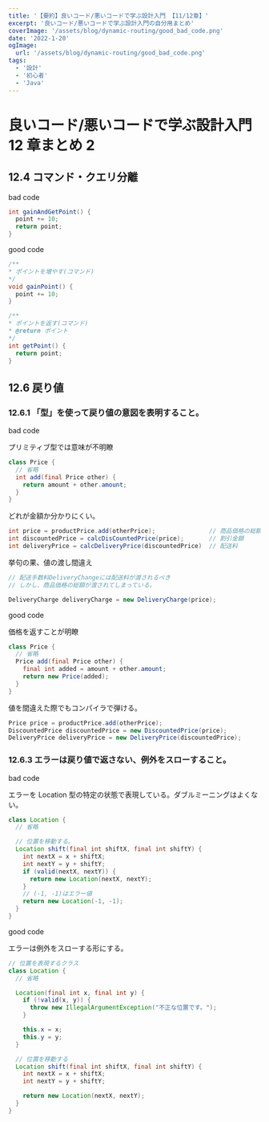 ```yaml
---
title: '【要約】良いコード/悪いコードで学ぶ設計入門 【11/12章】'
excerpt: '良いコード/悪いコードで学ぶ設計入門の自分用まとめ'
coverImage: '/assets/blog/dynamic-routing/good_bad_code.png'
date: '2022-1-20'
ogImage:
  url: '/assets/blog/dynamic-routing/good_bad_code.png'
tags:
  - '設計'
  - '初心者'
  - 'Java'
---
```


# 良いコード/悪いコードで学ぶ設計入門　 12 章まとめ 2

## 12.4 コマンド・クエリ分離

bad code

```Java
int gainAndGetPoint() {
  point += 10;
  return point;
}
```

good code

```Java
/**
* ポイントを増やす(コマンド)
*/
void gainPoint() {
  point += 10;
}

/**
* ポイントを返す(コマンド)
* @return ポイント
*/
int getPoint() {
  return point;
}
```

## 12.6 戻り値

### 12.6.1 「型」を使って戻り値の意図を表明すること。

bad code

プリミティブ型では意味が不明瞭

```Java
class Price {
  // 省略
  int add(final Price other) {
    return amount + other.amount;
  }
}
```

どれが金額か分かりにくい。

```Java
int price = productPrice.add(otherPrice);               // 商品価格の総額
int discountedPrice = calcDisCountedPrice(price);       // 割引金額
int deliveryPrice = calcDeliveryPrice(discountedPrice)  // 配送料

```

挙句の果、値の渡し間違え

```Java
// 配送手数料DeliveryChangeには配送料が渡されるべき
// しかし、商品価格の総額が渡されてしまっている。

DeliveryCharge deliveryCharge = new DeliveryCharge(price);
```

good code

価格を返すことが明瞭

```Java
class Price {
  // 省略
  Price add(final Price other) {
    final int added = amount + other.amount;
    return new Price(added);
  }
}
```

値を間違えた際でもコンパイラで弾ける。

```Java
Price price = productPrice.add(otherPrice);
DiscountedPrice discountedPrice = new DiscountedPrice(price);
DeliveryPrice deliveryPrice = new DeliveryPrice(discountedPrice);

```

### 12.6.3 エラーは戻り値で返さない、例外をスローすること。

bad code

エラーを Location 型の特定の状態で表現している。ダブルミーニングはよくない。

```Java
class Location {
  // 省略

  // 位置を移動する。
  Location shift(final int shiftX, final int shiftY) {
    int nextX = x + shiftX;
    int nextY = y + shiftY;
    if (valid(nextX, nextY)) {
      return new Location(nextX, nextY);
    }
    // (-1, -1)はエラー値
    return new Location(-1, -1);
  }
}
```

good code

エラーは例外をスローする形にする。

```Java
// 位置を表現するクラス
class Location {
  // 省略

  Location(final int x, final int y) {
    if (!valid(x, y)) {
      throw new IllegalArgumentException("不正な位置です。");
    }

    this.x = x;
    this.y = y;
  }

  // 位置を移動する
  Location shift(final int shiftX, final int shiftY) {
    int nextX = x + shiftX;
    int nextY = y + shiftY;

    return new Location(nextX, nextY);
  }
}
```
